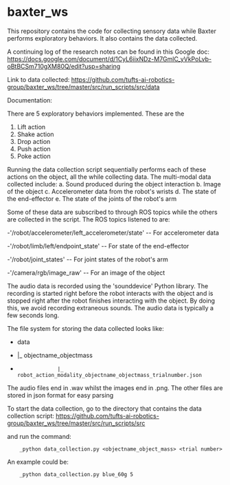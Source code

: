 # baxter_ws
This repository contains the code for collecting sensory data while Baxter performs exploratory behaviors. It also contains the data collected.

A continuing log of the research notes can be found in this Google doc: https://docs.google.com/document/d/1CyL6iixNDz-M7GmlC_yVkPoLvb-oBtBCSm710gXM80Q/edit?usp=sharing

Link to data collected: https://github.com/tufts-ai-robotics-group/baxter_ws/tree/master/src/run_scripts/src/data

Documentation:

There are 5 exploratory behaviors implemented. These are the 
1. Lift action
2. Shake action
3. Drop action
4. Push action
5. Poke action

Running the data collection script sequentially performs each of these actions on the object, all the while collecting data.
The multi-modal data collected include:
 a. Sound produced during the object interaction
 b. Image of the object
 c. Accelerometer data from the robot's wrists
 d. The state of the end-effector
 e. The state of the joints of the robot's arm
 
Some of these data are subscribed to through ROS topics while the others are collected in the script.
The ROS topics listened to are:

-'/robot/accelerometer/left_accelerometer/state'  -- For accelerometer data

-'/robot/limb/left/endpoint_state'                -- For state of the end-effector

-'/robot/joint_states'                            -- For joint states of the robot's arm

-'/camera/rgb/image_raw'                          -- For an image of the object


The audio data is recorded using the 'sounddevice' Python library. The recording is started right before the robot interacts with the object and is stopped right after the robot finishes interacting with the object. By doing this, we avoid recording extraneous sounds. The audio data is typically a few seconds long.

The file system for storing the data collected looks like:
-  data
  
 -    |_ objectname_objectmass
     
 -                  |_ robot_action_modality_objectname_objectmass_trialnumber.json
                 
                  
The audio files end in .wav whilst the images end in .png. The other files are stored in json format for easy
parsing

To start the data collection, go to the directory that contains the data collection script: https://github.com/tufts-ai-robotics-group/baxter_ws/tree/master/src/run_scripts/src

and run the command:

        _python data_collection.py <objectname_object_mass> <trial number>
  
An example could be:

        _python data_collection.py blue_60g 5 


          
